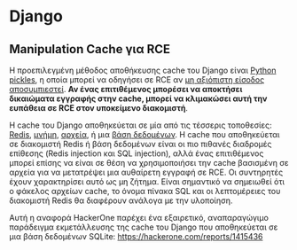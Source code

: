 # Django

## Manipulation Cache για RCE
Η προεπιλεγμένη μέθοδος αποθήκευσης cache του Django είναι [Python pickles](https://docs.python.org/3/library/pickle.html), η οποία μπορεί να οδηγήσει σε RCE αν [μη αξιόπιστη είσοδος αποσυμπιεστεί](https://media.blackhat.com/bh-us-11/Slaviero/BH_US_11_Slaviero_Sour_Pickles_Slides.pdf). **Αν ένας επιτιθέμενος μπορέσει να αποκτήσει δικαιώματα εγγραφής στην cache, μπορεί να κλιμακώσει αυτή την ευπάθεια σε RCE στον υποκείμενο διακομιστή**.

Η cache του Django αποθηκεύεται σε μία από τις τέσσερις τοποθεσίες: [Redis](https://github.com/django/django/blob/48a1929ca050f1333927860ff561f6371706968a/django/core/cache/backends/redis.py#L12), [μνήμη](https://github.com/django/django/blob/48a1929ca050f1333927860ff561f6371706968a/django/core/cache/backends/locmem.py#L16), [αρχεία](https://github.com/django/django/blob/48a1929ca050f1333927860ff561f6371706968a/django/core/cache/backends/filebased.py#L16), ή μια [βάση δεδομένων](https://github.com/django/django/blob/48a1929ca050f1333927860ff561f6371706968a/django/core/cache/backends/db.py#L95). Η cache που αποθηκεύεται σε διακομιστή Redis ή βάση δεδομένων είναι οι πιο πιθανές διαδρομές επίθεσης (Redis injection και SQL injection), αλλά ένας επιτιθέμενος μπορεί επίσης να είναι σε θέση να χρησιμοποιήσει την cache βασισμένη σε αρχεία για να μετατρέψει μια αυθαίρετη εγγραφή σε RCE. Οι συντηρητές έχουν χαρακτηρίσει αυτό ως μη ζήτημα. Είναι σημαντικό να σημειωθεί ότι ο φάκελος αρχείων cache, το όνομα πίνακα SQL και οι λεπτομέρειες του διακομιστή Redis θα διαφέρουν ανάλογα με την υλοποίηση.

Αυτή η αναφορά HackerOne παρέχει ένα εξαιρετικό, αναπαραγώγιμο παράδειγμα εκμετάλλευσης της cache του Django που αποθηκεύεται σε μια βάση δεδομένων SQLite: https://hackerone.com/reports/1415436
